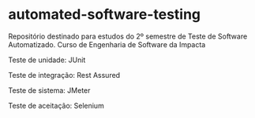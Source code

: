 # automated-software-testing
Repositório destinado para estudos do 2º semestre de Teste de Software Automatizado. Curso de Engenharia de Software da Impacta

Teste de unidade: JUnit

Teste de integração: Rest Assured

Teste de sistema: JMeter

Teste de aceitação: Selenium
